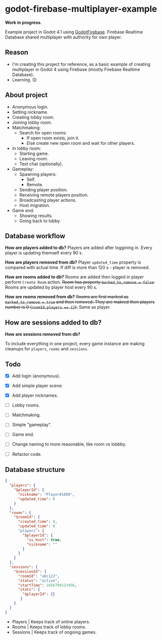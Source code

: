 # godot-firebase-multiplayer-example

**Work in progress**.

Example project in Godot 4.1 using [GodotFirebase](https://github.com/GodotNuts/GodotFirebase).
Firebase Realtime Database shared multiplayer with authority for own player.

## Reason

- I'm creating this project for reference, as a basic example of creating multiplayer in Godot 4 using Firebase (mostly Firebase Realtime Database).
- Learning. 😊



## About project

- Anonymous login.
- Setting nickname.
- Creating lobby room.
- Joining lobby room.
- Matchmaking:
	- Search for open rooms:
		- If open room exists, join it.
		- Else create new open room and wait for other players.
- In lobby room:
	- Starting game.
	- Leaving room.
	- Text chat (optionally).
- Gameplay:
	- Spawning players:
		- Self.
		- Remote.
	- Sending player position.
	- Receiving remote players position.
	- Broadcasting player actions.
	- Host migration.
- Game end:
	- Showing results.
	- Going back to lobby.

## Database workflow

**How are players added to db?**
Players are added after loggining in. Every player is updating themself every 90 s.

**How are players removed from db?**
Player `updated_time` property is compared with actual time. If diff is more than 120 s - player is removed.

**How are rooms added to db?**
Rooms are added then logged in player perform `Create Room` action. ~~Room has property `marked_to_remove = false`.~~ Rooms are updated by player host every 90 s.

**How are rooms removed from db?**
~~Rooms are first marked as `marked_to_remove = true` and then removed. They are makred then players number is 0 (`roomId.players == {}`).~~
Same as player.

**How are sessions added to db?**
-

**How are sessions removed from db?**

To include everything in one project, every game instance are making cleanups for `players`, `rooms` and `sessions`.


## Todo

- [x] Add login (anonymous).
- [x] Add simple player scene.
- [x] Add player nicknames.
- [ ] Lobby rooms.
- [ ] Matchmaking.
- [ ] Simple "gameplay".
- [ ] Game end.
- [ ] Change naming to more reasonable, like room vs lobbby.
- [ ] Refactor code.


## Database structure

```json
{
  "players": {
	"$playerId": {
	  "nickname": "Player#1000",
	  "updated_time": 0
	}
  },
  "rooms": {
	"$roomId": {
	  "created_time": 0,
	  "updated_time": 0
	  "players": {
		"$playerId": {
		  "is_host": true,
		  "nickname": ""
		}
	  }
	}
  },
  "sessions": {
	"$sessionId": {
	  "roomId": "abc123",
	  "status": "active",
	  "startTime": 1656789123456,
	  "stats": {
		"$playerId": {}
	   }
	}
  }
}
```

- Players | Keeps track of online players.
- Rooms | Keeps track of lobby rooms.
- Sessions | Keeps track of ongoing games.

